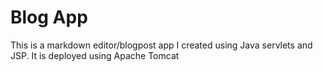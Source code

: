 # Blog App
This is a markdown editor/blogpost app I created using Java servlets and JSP. It is deployed using Apache Tomcat
